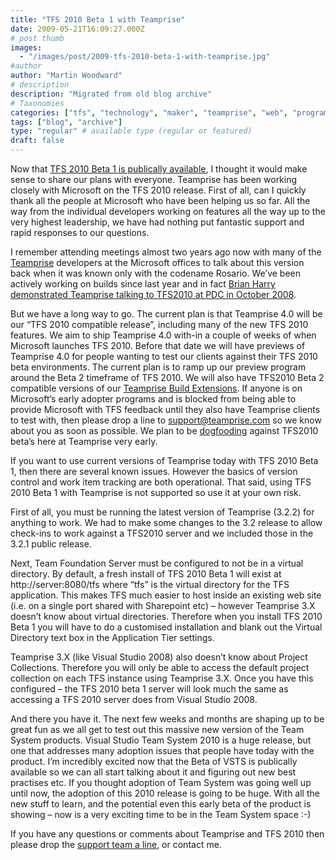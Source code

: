 ```yaml
---
title: "TFS 2010 Beta 1 with Teamprise"
date: 2009-05-21T16:09:27.000Z
# post thumb
images:
  - "/images/post/2009-tfs-2010-beta-1-with-teamprise.jpg"
#author
author: "Martin Woodward"
# description
description: "Migrated from old blog archive"
# Taxonomies
categories: ["tfs", "technology", "maker", "teamprise", "web", "programming", "podcast"]
tags: ["blog", "archive"]
type: "regular" # available type (regular or featured)
draft: false
---
```

Now that [TFS 2010 Beta 1 is publically available](http://msdn.microsoft.com/en-us/vstudio/dd582936.aspx), I thought it would make sense to share our plans with everyone.  Teamprise has been working closely with Microsoft on the TFS 2010 release.  First of all, can I quickly thank all the people at Microsoft who have been helping us so far. All the way from the individual developers working on features all the way up to the very highest leadership, we have had nothing put fantastic support and rapid responses to our questions.  

I remember attending meetings almost two years ago now with many of the [Teamprise](http://www.teamprise.com) developers at the Microsoft offices to talk about this version back when it was known only with the codename Rosario.  We’ve been actively working on builds since last year and in fact [Brian Harry demonstrated Teamprise talking to TFS2010 at PDC in October 2008](http://www.woodwardweb.com/vsts/tfs_2010_teampr.html).  

But we have a long way to go.  The current plan is that Teamprise 4.0 will be our “TFS 2010 compatible release”, including many of the new TFS 2010 features.  We aim to ship Teamprise 4.0 with-in a couple of weeks of when Microsoft launches TFS 2010.  Before that date we will have previews of Teamprise 4.0 for people wanting to test our clients against their TFS 2010 beta environments.  The current plan is to ramp up our preview program around the Beta 2 timeframe of TFS 2010.  We will also have TFS2010 Beta 2 compatible versions of our [Teamprise Build Extensions](http://www.teamprise.com/products/build/).  If anyone is on Microsoft’s early adopter programs and is blocked from being able to provide Microsoft with TFS feedback until they also have Teamprise clients to test with, then please drop a line to [support@teamprise.com](mailto:support@teamprise.com) so we know about you as soon as possible.  We plan to be [dogfooding](http://en.wikipedia.org/wiki/Eat_your_own_dog_food) against TFS2010 beta’s here at Teamprise very early.  

If you want to use current versions of Teamprise today with TFS 2010 Beta 1, then there are several known issues.  However the basics of version control and work item tracking are both operational.  That said, using TFS 2010 Beta 1 with Teamprise is not supported so use it at your own risk.  

First of all, you must be running the latest version of Teamprise (3.2.2) for anything to work.  We had to make some changes to the 3.2 release to allow check-ins to work against a TFS2010 server and we included those in the 3.2.1 public release.  

Next, Team Foundation Server must be configured to not be in a virtual directory.  By default, a fresh install of TFS 2010 Beta 1 will exist at http://server:8080/tfs where “tfs” is the virtual directory for the TFS application.  This makes TFS much easier to host inside an existing web site (i.e. on a single port shared with Sharepoint etc) – however Teamprise 3.X doesn’t know about virtual directories.  Therefore when you install TFS 2010 Beta 1 you will have to do a customised installation and blank out the Virtual Directory text box in the Application Tier settings.  

[](http://www.woodwardweb.com/WindowsLiveWriter/TFS2010Beta1withTeamprise_CF0A/TFS2010B1_2.jpg)   

Teamprise 3.X (like Visual Studio 2008) also doesn’t know about Project Collections.  Therefore you will only be able to access the default project collection on each TFS instance using Teamprise 3.X.  Once you have this configured – the TFS 2010 beta 1 server will look much the same as accessing a TFS 2010 server does from Visual Studio 2008.  

 [](http://www.woodwardweb.com/WindowsLiveWriter/TFS2010Beta1withTeamprise_CF0A/Java%20-%20Source%20Control%20-%20Eclipse%20SDK%20(2)_2.png)   

And there you have it.  The next few weeks and months are shaping up to be great fun as we all get to test out this massive new version of the Team System products.  Visual Studio Team System 2010 is a huge release, but one that addresses many adoption issues that people have today with the product.  I’m incredibly excited now that the Beta of VSTS is publically available so we can all start talking about it and figuring out new best practises etc.  If you thought adoption of Team System was going well up until now, the adoption of this 2010 release is going to be huge.  With all the new stuff to learn, and the potential even this early beta of the product is showing – now is a very exciting time to be in the Team System space :-)  

If you have any questions or comments about Teamprise and TFS 2010 then please drop the [support team a line](mailto:support@teamprise.com), or contact me.